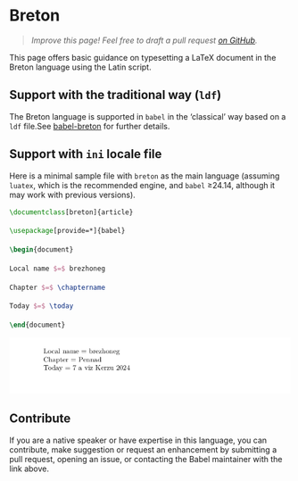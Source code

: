 # Breton

<blockquote>
  <p><em>Improve this page! Feel free to draft a pull request <a href="https://github.com/latex3/babel/tree/docs/docs">on GitHub</a>.</em></p>
</blockquote>

This page offers basic guidance on typesetting a LaTeX document in the
Breton language using the Latin script.

## Support with the traditional way (`ldf`)

The Breton language is supported in `babel` in the ‘classical’ way
based on a `ldf` file.See [babel-breton](https://ctan.org/pkg/babel-breton) for further details.

## Support with `ini` locale file

Here is a minimal sample file with `breton` as the main language
(assuming `luatex`, which is the recommended engine, and `babel` ≥24.14,
although it may work with previous versions).

```tex
\documentclass[breton]{article}

\usepackage[provide=*]{babel}

\begin{document}

Local name $=$ brezhoneg

Chapter $=$ \chaptername

Today $=$ \today

\end{document}
```

![](../media/locale-breton.png)

## Contribute

If you are a native speaker or have expertise in this language, you can
contribute, make suggestion or request an enhancement by submitting a
pull request, opening an issue, or contacting the Babel maintainer with
the link above.